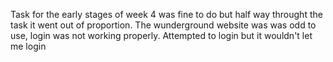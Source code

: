 Task for the early stages of week 4 was fine to do but half way throught the task it went out of proportion.
The wunderground website was was odd to use, login was not working properly.
Attempted to login but it wouldn't let me login 